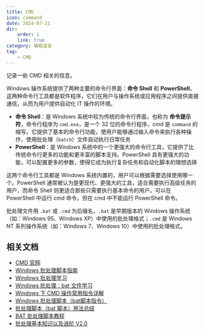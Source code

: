 ```yaml
---
title: CMD
icon: command
date: 2024-07-11
dir:
    order: 1
    link: true
category: 编程语言
tag:
    - CMD
---
```


记录一些 CMD 相关的信息。

<!-- more -->

Windows 操作系统提供了两种主要的命令行界面：**命令 Shell** 和 **PowerShell**。这两种命令行工具都是软件程序，它们在用户与操作系统或应用程序之间提供直接通信，从而为用户提供自动化 IT 操作的环境。

- **命令 Shell**：是 Windows 系统中较为传统的命令行界面，也称为 **命令提示符**，命令行程序为 `cmd.exe`，是一个 32 位的命令行程序，cmd 是 `command` 的缩写。它提供了基本的命令行功能，使用户能够通过输入命令来执行各种操作，使用批处理（`batch`）文件自动执行日常任务
- **PowerShell**：是 Windows 系统中的一个更强大的命令行工具，它提供了比传统命令行更多的功能和更丰富的脚本支持。PowerShell 具有更强大的功能，可以配置更多的参数，使得它成为执行复杂任务和自动化脚本的理想选择

这两个命令行工具都是 Windows 系统内置的，用户可以根据需要选择使用哪一个。PowerShell 通常被认为是更现代、更强大的工具，适合需要执行高级任务的用户，而命令 Shell 则更适合那些只需要执行基本命令的用户。可以在 PowerShell 中运行 cmd 命令，但在 cmd 中不能运行 PowerShell 命令。

批处理文件用 `.bat` 或 `.cmd` 为后缀名，`.bat` 是早期版本的 Windows 操作系统（如：Windows 95、Windows XP）中使用的批处理格式；`.cmd` 是 Windows NT 系列操作系统（如：Windows 7、Windows 10）中使用的批处理格式。

## 相关文档

- [CMD 官网](https://learn.microsoft.com/zh-cn/windows-server/administration/windows-commands/windows-commands)
- [Windows 批处理脚本指南](https://steve-jansen.github.io/guides/windows-batch-scripting/index.html)
- [Windows 批处理学习](https://blog.51cto.com/akudy/category2.html)
- [Windows 批处理：bat 文件学习](https://blog.csdn.net/baomingshu/article/details/136365867)
- [Windows 下 CMD 操作常用指令详解](https://zhuanlan.zhihu.com/p/687626530)
- [Windows 批处理脚本（bat脚本指令）](https://blog.csdn.net/Hellomino_/article/details/136683131)
- [批处理脚本（bat 脚本）用法总结](https://blog.csdn.net/hfy1237/article/details/130123285)
- [BAT 批处理脚本教程](https://www.cnblogs.com/YangGC/p/6345551.html)
- [批处理基本知识以及进阶 V2.0](https://www.cnblogs.com/YangGC/p/6380216.html)
